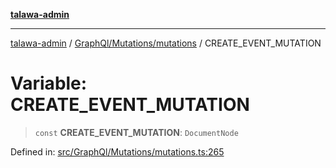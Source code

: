 [**talawa-admin**](../../../../README.md)

***

[talawa-admin](../../../../README.md) / [GraphQl/Mutations/mutations](../README.md) / CREATE\_EVENT\_MUTATION

# Variable: CREATE\_EVENT\_MUTATION

> `const` **CREATE\_EVENT\_MUTATION**: `DocumentNode`

Defined in: [src/GraphQl/Mutations/mutations.ts:265](https://github.com/gautam-divyanshu/talawa-admin/blob/9fec1eef6a4674b14f6abe30e3be3844537d8dc2/src/GraphQl/Mutations/mutations.ts#L265)
